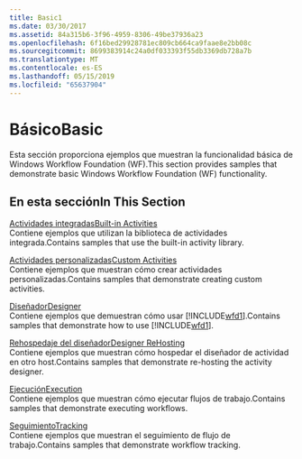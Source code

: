```yaml
---
title: Basic1
ms.date: 03/30/2017
ms.assetid: 84a315b6-3f96-4959-8306-49be37936a23
ms.openlocfilehash: 6f16bed29928781ec809cb664ca9faae8e2bb08c
ms.sourcegitcommit: 8699383914c24a0df033393f55db3369db728a7b
ms.translationtype: MT
ms.contentlocale: es-ES
ms.lasthandoff: 05/15/2019
ms.locfileid: "65637904"
---
```

# <a name="basic"></a><span data-ttu-id="e69b7-102">Básico</span><span class="sxs-lookup"><span data-stu-id="e69b7-102">Basic</span></span>
<span data-ttu-id="e69b7-103">Esta sección proporciona ejemplos que muestran la funcionalidad básica de Windows Workflow Foundation (WF).</span><span class="sxs-lookup"><span data-stu-id="e69b7-103">This section provides samples that demonstrate basic Windows Workflow Foundation (WF) functionality.</span></span>  
  
## <a name="in-this-section"></a><span data-ttu-id="e69b7-104">En esta sección</span><span class="sxs-lookup"><span data-stu-id="e69b7-104">In This Section</span></span>  
 [<span data-ttu-id="e69b7-105">Actividades integradas</span><span class="sxs-lookup"><span data-stu-id="e69b7-105">Built-in Activities</span></span>](built-in-activities.md)  
 <span data-ttu-id="e69b7-106">Contiene ejemplos que utilizan la biblioteca de actividades integrada.</span><span class="sxs-lookup"><span data-stu-id="e69b7-106">Contains samples that use the built-in activity library.</span></span>  
  
 [<span data-ttu-id="e69b7-107">Actividades personalizadas</span><span class="sxs-lookup"><span data-stu-id="e69b7-107">Custom Activities</span></span>](custom-activities.md)  
 <span data-ttu-id="e69b7-108">Contiene ejemplos que muestran cómo crear actividades personalizadas.</span><span class="sxs-lookup"><span data-stu-id="e69b7-108">Contains samples that demonstrate creating custom activities.</span></span>  
  
 [<span data-ttu-id="e69b7-109">Diseñador</span><span class="sxs-lookup"><span data-stu-id="e69b7-109">Designer</span></span>](designer.md)  
 <span data-ttu-id="e69b7-110">Contiene ejemplos que demuestran cómo usar [!INCLUDE[wfd1](../../../../includes/wfd1-md.md)].</span><span class="sxs-lookup"><span data-stu-id="e69b7-110">Contains samples that demonstrate how to use [!INCLUDE[wfd1](../../../../includes/wfd1-md.md)].</span></span>  
  
 [<span data-ttu-id="e69b7-111">Rehospedaje del diseñador</span><span class="sxs-lookup"><span data-stu-id="e69b7-111">Designer ReHosting</span></span>](designer-rehosting.md)  
 <span data-ttu-id="e69b7-112">Contiene ejemplos que muestran cómo hospedar el diseñador de actividad en otro host.</span><span class="sxs-lookup"><span data-stu-id="e69b7-112">Contains samples that demonstrate re-hosting the activity designer.</span></span>  
  
 [<span data-ttu-id="e69b7-113">Ejecución</span><span class="sxs-lookup"><span data-stu-id="e69b7-113">Execution</span></span>](execution.md)  
 <span data-ttu-id="e69b7-114">Contiene ejemplos que muestran cómo ejecutar flujos de trabajo.</span><span class="sxs-lookup"><span data-stu-id="e69b7-114">Contains samples that demonstrate executing workflows.</span></span>
  
 [<span data-ttu-id="e69b7-115">Seguimiento</span><span class="sxs-lookup"><span data-stu-id="e69b7-115">Tracking</span></span>](tracking.md)  
 <span data-ttu-id="e69b7-116">Contiene ejemplos que muestran el seguimiento de flujo de trabajo.</span><span class="sxs-lookup"><span data-stu-id="e69b7-116">Contains samples that demonstrate workflow tracking.</span></span>
